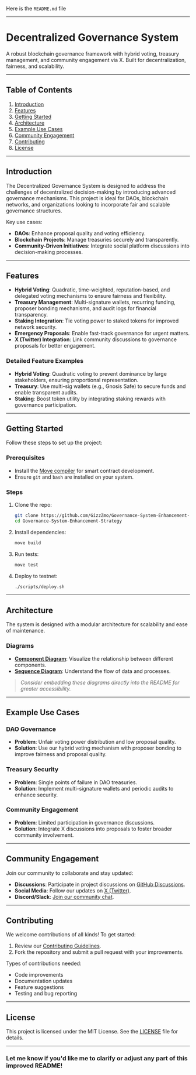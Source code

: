 Here is the `README.md` file

---

# Decentralized Governance System

A robust blockchain governance framework with hybrid voting, treasury management, and community engagement via X. Built for decentralization, fairness, and scalability.

---

## Table of Contents
1. [Introduction](#introduction)
2. [Features](#features)
3. [Getting Started](#getting-started)
4. [Architecture](#architecture)
5. [Example Use Cases](#example-use-cases)
6. [Community Engagement](#community-engagement)
7. [Contributing](#contributing)
8. [License](#license)

---

## Introduction

The Decentralized Governance System is designed to address the challenges of decentralized decision-making by introducing advanced governance mechanisms. This project is ideal for DAOs, blockchain networks, and organizations looking to incorporate fair and scalable governance structures.

Key use cases:
- **DAOs**: Enhance proposal quality and voting efficiency.
- **Blockchain Projects**: Manage treasuries securely and transparently.
- **Community-Driven Initiatives**: Integrate social platform discussions into decision-making processes.

---

## Features

- **Hybrid Voting**: Quadratic, time-weighted, reputation-based, and delegated voting mechanisms to ensure fairness and flexibility.
- **Treasury Management**: Multi-signature wallets, recurring funding, proposer bonding mechanisms, and audit logs for financial transparency.
- **Staking Integration**: Tie voting power to staked tokens for improved network security.
- **Emergency Proposals**: Enable fast-track governance for urgent matters.
- **X (Twitter) Integration**: Link community discussions to governance proposals for better engagement.

### Detailed Feature Examples
- **Hybrid Voting**: Quadratic voting to prevent dominance by large stakeholders, ensuring proportional representation.
- **Treasury**: Use multi-sig wallets (e.g., Gnosis Safe) to secure funds and enable transparent audits.
- **Staking**: Boost token utility by integrating staking rewards with governance participation.

---

## Getting Started

Follow these steps to set up the project:

### Prerequisites
- Install the [Move compiler](https://movelang.org/) for smart contract development.
- Ensure `git` and `bash` are installed on your system.

### Steps
1. Clone the repo:
   ```bash
   git clone https://github.com/GizzZmo/Governance-System-Enhancement-Strategy.git
   cd Governance-System-Enhancement-Strategy
   ```
2. Install dependencies:
   ```bash
   move build
   ```
3. Run tests:
   ```bash
   move test
   ```
4. Deploy to testnet:
   ```bash
   ./scripts/deploy.sh
   ```

---

## Architecture

The system is designed with a modular architecture for scalability and ease of maintenance.

### Diagrams
- **[Component Diagram](https://www.mermaidchart.com/app/projects/77c83721-146e-4ed3-a958-1f9c105480cb/diagrams/f1540a05-3977-4f68-99b4-dddbc0e717e9/version/v0.1/edit)**: Visualize the relationship between different components.
- **[Sequence Diagram](https://www.mermaidchart.com/app/projects/77c83721-146e-4ed3-a958-1f9c105480cb/diagrams/7e4b2036-fe39-4d35-a234-b43aa08fb12f/version/v0.1/edit)**: Understand the flow of data and processes.

> *Consider embedding these diagrams directly into the README for greater accessibility.*

---

## Example Use Cases

### DAO Governance
- **Problem**: Unfair voting power distribution and low proposal quality.
- **Solution**: Use our hybrid voting mechanism with proposer bonding to improve fairness and proposal quality.

### Treasury Security
- **Problem**: Single points of failure in DAO treasuries.
- **Solution**: Implement multi-signature wallets and periodic audits to enhance security.

### Community Engagement
- **Problem**: Limited participation in governance discussions.
- **Solution**: Integrate X discussions into proposals to foster broader community involvement.

---

## Community Engagement

Join our community to collaborate and stay updated:
- **Discussions**: Participate in project discussions on [GitHub Discussions](https://github.com/GizzZmo/Governance-System-Enhancement-Strategy/discussions).
- **Social Media**: Follow our updates on [X (Twitter)]((https://x.com/Jon_Arve)).
- **Discord/Slack**: [Join our community chat](https://discord.gg/Dy5Epsyc).

---

## Contributing

We welcome contributions of all kinds! To get started:
1. Review our [Contributing Guidelines](CONTRIBUTING.md).
2. Fork the repository and submit a pull request with your improvements.

Types of contributions needed:
- Code improvements
- Documentation updates
- Feature suggestions
- Testing and bug reporting

---

## License

This project is licensed under the MIT License. See the [LICENSE](LICENSE) file for details.

---

### Let me know if you'd like me to clarify or adjust any part of this improved README!
